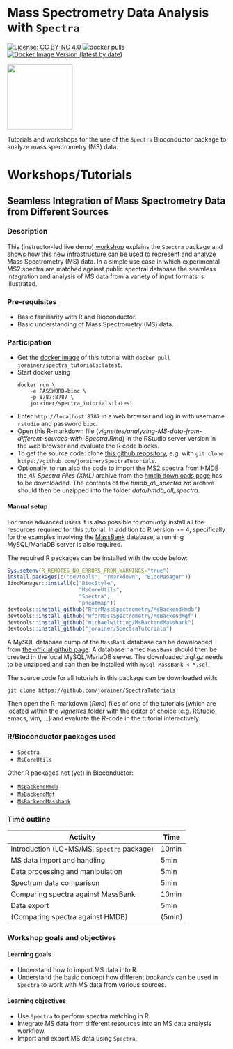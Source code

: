 # Mass Spectrometry Data Analysis with `Spectra`

[![License: CC BY-NC 4.0](https://img.shields.io/badge/License-CC%20BY--NC%204.0-lightgrey.svg)](https://creativecommons.org/licenses/by-nc/4.0/)
![docker pulls](https://img.shields.io/docker/pulls/jorainer/spectra_tutorials)
[![Docker Image Version (latest by date)](https://img.shields.io/docker/v/jorainer/spectra_tutorials?label=docker%20image)](https://hub.docker.com/repository/docker/jorainer/spectra_tutorials)

<img
src="https://raw.githubusercontent.com/rformassspectrometry/stickers/master/Spectra/Spectra.png"
height="150">

Tutorials and workshops for the use of the `Spectra` Bioconductor package to
analyze mass spectrometry (MS) data.

# Workshops/Tutorials

## Seamless Integration of Mass Spectrometry Data from Different Sources

### Description

This (instructor-led live demo)
[workshop](https://jorainer.github.io/SpectraTutorials/articles/analyzing-MS-data-from-different-sources-with-Spectra.html)
explains the `Spectra` package and shows how this new infrastructure can be used
to represent and analyze Mass Spectrometry (MS) data. In a simple use case in
which experimental MS2 spectra are matched against public spectral database the
seamless integration and analysis of MS data from a variety of input formats is
illustrated.

### Pre-requisites

- Basic familiarity with R and Bioconductor.
- Basic understanding of Mass Spectrometry (MS) data.

### Participation

- Get the [docker image](https://hub.docker.com/r/jorainer/spectra_tutorials) of
  this tutorial with `docker pull jorainer/spectra_tutorials:latest`.
- Start docker using
  ```
  docker run \
      -e PASSWORD=bioc \
      -p 8787:8787 \
      jorainer/spectra_tutorials:latest
  ```
- Enter `http://localhost:8787` in a web browser and log in with username
  `rstudio` and password `bioc`.
- Open this R-markdown file
  (*vignettes/analyzing-MS-data-from-different-sources-with-Spectra.Rmd*) in the
  RStudio server version in the web browser and evaluate the R code blocks.
- To get the source code: clone [this github
repository](https://github.com/jorainer/SpectraTutorials), e.g. with `git clone
https://github.com/jorainer/SpectraTutorials`.
- Optionally, to run also the code to import the MS2 spectra from HMDB the *All
  Spectra Files (XML)* archive from the [hmdb downloads
  page](https://hmdb.ca/downloads) has to be downloaded. The contents of the
  *hmdb_all_spectra.zip* archive should then be unzipped into the folder
  *data/hmdb_all_spectra*.


#### Manual setup

For more advanced users it is also possible to *manually* install all the
resources required for this tutorial. In addition to R version >= 4,
specifically for the examples involving the
[MassBank](https://massbank.eu/MassBank/) database, a running MySQL/MariaDB
server is also required.

The required R packages can be installed with the code below:

```r
Sys.setenv(R_REMOTES_NO_ERRORS_FROM_WARNINGS="true")
install.packages(c("devtools", "rmarkdown", "BiocManager"))
BiocManager::install(c("BiocStyle",
                       "MsCoreUtils",
                       "Spectra",
                       "pheatmap"))
devtools::install_github("RforMassSpectrometry/MsBackendHmdb")
devtools::install_github("RforMassSpectrometry/MsBackendMgf")
devtools::install_github("michaelwitting/MsBackendMassbank")
devtools::install_github("jorainer/SpectraTutorials")
```

A MySQL database dump of the `MassBank` database can be downloaded from [the
official github page](https://github.com/MassBank/MassBank-data/releases). A
database named `MassBank` should then be created in the local MySQL/MariaDB
server. The downloaded *.sql.gz* needs to be unzipped and can then be installed
with `mysql MassBank < *.sql`.

The source code for all tutorials in this package can be downloaded with:

```
git clone https://github.com/jorainer/SpectraTutorials
```

Then open the R-markdown (*Rmd*) files of one of the tutorials (which are
located within the *vignettes* folder with the editor of choice (e.g. RStudio,
emacs, vim, ...) and evaluate the R-code in the tutorial interactively.

### R/Bioconductor packages used

- `Spectra`
- `MsCoreUtils`

Other R packages not (yet) in Bioconductor:

- [`MsBackendHmdb`](https://github.com/RforMassSpectrometry/MsBackendHmdb)
- [`MsBackendMgf`](https://github.com/RforMassSpectrometry/MsBackendMgf)
- [`MsBackendMassbank`](https://github.com/michaelwitting/MsBackendMassbank)

### Time outline

| Activity                                   | Time  |
|--------------------------------------------|-------|
| Introduction (LC-MS/MS, `Spectra` package) | 10min |
| MS data import and handling                | 5min  |
| Data processing and manipulation           | 5min  |
| Spectrum data comparison                   | 5min  |
| Comparing spectra against MassBank         | 10min |
| Data export                                | 5min  |
| (Comparing spectra against HMDB)           | (5min)  |

### Workshop goals and objectives

#### Learning goals

- Understand how to import MS data into R.
- Understand the basic concept how different *backends* can be used in `Spectra`
  to work with MS data from various sources.

#### Learning objectives

- Use `Spectra` to perform spectra matching in R.
- Integrate MS data from different resources into an MS data analysis workflow.
- Import and export MS data using `Spectra`.
